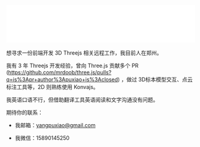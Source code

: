 <img src="./public/hi.svg" width="880" height="100">

想寻求一份前端开发 3D Threejs 相关远程工作，我目前人在郑州。

我有 3 年 Threejs 开发经验，曾向 Three.js 贡献多个 PR (https://github.com/mrdoob/three.js/pulls?q=is%3Apr+author%3Apuxiao+is%3Aclosed) ，做过  3D标本模型交互、点云标注工具等，2D 则熟练使用 Konvajs。

我英语口语不行，但借助翻译工具英语阅读和文字沟通没有问题。

期待你的联系：

* 我邮箱：yangpuxiao@gmail.com

* 我微信：15890145250
